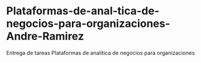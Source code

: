 # Plataformas-de-anal-tica-de-negocios-para-organizaciones-Andre-Ramirez
Entrega de tareas Plataformas de analítica de negocios para organizaciones 
